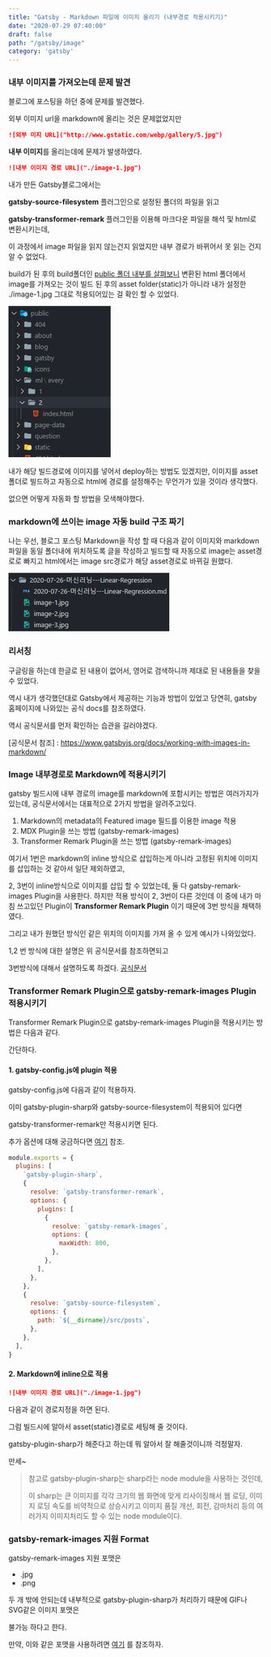 ```yaml
---
title: "Gatsby - Markdown 파일에 이미지 올리기 (내부경로 적용시키기)"
date: "2020-07-29 07:40:00"
draft: false
path: "/gatsby/image"
category: 'gatsby'
---
```




### 내부 이미지를 가져오는데 문제 발견

블로그에 포스팅을 하던 중에 문제를 발견했다.

외부 이미지 url을 markdown에 올리는 것은 문제없었지만

``` markdown
![외부 미지 URL]("http://www.gstatic.com/webp/gallery/5.jpg")
```

**내부 이미지**를 올리는데에 문제가 발생하였다.

```markdown
![내부 이미지 경로 URL]("./image-1.jpg")
```



내가 만든 Gatsby블로그에서는

**gatsby-source-filesystem** 플러그인으로 설정된 폴더의 파일을 읽고

**gatsby-transformer-remark** 플러그인을 이용해 마크다운 파일을 해석 및 html로 변환시키는데,

이 과정에서 image 파일을 읽지 않는건지 읽었지만 내부 경로가 바뀌어서 못 읽는 건지 알 수 없었다.

build가 된 후의 build폴더인 <u>public 폴더 내부를 살펴보니</u> 변환된 html 폴더에서 image를 가져오는 것이 빌드 된 후의 asset folder(static)가 아니라 내가 설정한 ./image-1.jpg 그대로 적용되어있는 걸 확인 할 수 있었다.



![image-20200729154157118](.\image-20200729154157118.png)

내가 해당 빌드경로에 이미지를 넣어서 deploy하는 방법도 있겠지만, 이미지를 asset폴더로 빌드하고 자동으로 html에 경로를 설정해주는 무언가가 있을 것이라 생각했다.

없으면 어떻게 자동화 할 방법을 모색해야했다.



### markdown에 쓰이는 image 자동 build 구조 짜기

나는 우선, 블로그 포스팅 Markdown을 작성 할 때 다음과 같이 이미지와 markdown파일을 동일 폴더내에 위치하도록 글을 작성하고 빌드할 때 자동으로 image는 asset경로로 빠지고 html에서는 image src경로가 해당 asset경로로 바뀌길 원했다.

![image-20200729151830923](.\image-20200729151830923.jpg)





### 리서칭

구글링을 하는데 한글로 된 내용이 없어서, 
영어로 검색하니까 제대로 된 내용들을 찾을 수 있었다.

역시 내가 생각했던대로 Gatsby에서 제공하는 기능과 방법이 있었고
당연히, gatsby 홈페이지에 나와있는 공식 docs를 참조하였다.

역시 공식문서를 먼저 확인하는 습관을 길러야겠다.

[공식문서 참조] : https://www.gatsbyjs.org/docs/working-with-images-in-markdown/



### Image 내부경로로 Markdown에 적용시키기

gatsby 빌드시에 내부 경로의 image를 markdown에 포함시키는 방법은 여러가지가 있는데, 공식문서에서는 대표적으로 2가지 방법을 알려주고있다.

1. Markdown의 metadata의 Featured image 필드를 이용한 image 적용
2. MDX Plugin을 쓰는 방법 (gatsby-remark-images)
3. Transformer Remark Plugin을 쓰는 방법 (gatsby-remark-images)



여기서 1번은 markdown의 inline 방식으로 삽입하는게  아니라 고정된 위치에 이미지를 삽입하는 것 같아서 일단 제외하였고,

2, 3번이 inline방식으로 이미지를 삽입 할 수 있었는데, 둘 다 gatsby-remark-images Plugin을 사용한다. 하지만 적용 방식이 2, 3번이 다른 것인데 이 중에 내가 마침 쓰고있던 Plugin이 **Transformer Remark Plugin** 이기 때문에 3번 방식을 채택하였다.



그리고 내가 원했던 방식인 같은 위치의 이미지를 가져 올 수 있게 예시가 나와있었다.



1,2 번 방식에 대한 설명은 위 공식문서를 참조하면되고

3번방식에 대해서 설명하도록 하겠다. [공식문서](https://www.gatsbyjs.org/packages/gatsby-remark-images)



### Transformer Remark Plugin으로 gatsby-remark-images Plugin 적용시키기

Transformer Remark Plugin으로 gatsby-remark-images Plugin을 적용시키는 방법은 다음과 같다.

간단하다.

#### 1. gatsby-config.js에 plugin 적용

gatsby-config.js에 다음과 같이 적용하자.

이미 gatsby-plugin-sharp와 gatsby-source-filesystem이 적용되어 있다면 

gatsby-transformer-remark만 적용시키면 된다.

추가 옵션에 대해 궁금하다면 [여기](https://www.gatsbyjs.org/packages/gatsby-remark-images/#options) 참조.

```javascript
module.exports = {
  plugins: [
    `gatsby-plugin-sharp`,
    {
      resolve: `gatsby-transformer-remark`,
      options: {
        plugins: [
          {
            resolve: `gatsby-remark-images`,
            options: {
              maxWidth: 800,
            },
          },
        ],
      },
    },
    {
      resolve: `gatsby-source-filesystem`,
      options: {
        path: `${__dirname}/src/posts`,
      },
    },
  ],
}
```

#### 2. Markdown에 inline으로 적용

```markdown
![내부 이미지 경로 URL]("./image-1.jpg")
```

다음과 같이 경로지정을 하면 된다.



그럼 빌드시에 알아서 asset(static)경로로 세팅해 줄 것이다.

gatsby-plugin-sharp가 해준다고 하는데 뭐 알아서 잘 해줄것이니까 걱정말자.

만세~

> 참고로 gatsby-plugin-sharp는 sharp라는 node module을 사용하는 것인데,
>
> 이 sharp는 큰 이미지를 각각 크기의 웹 화면에 맞게 리사이징해서 웹 로딩, 이미지 로딩 속도를
> 비약적으로 상승시키고 이미지 품질 개선, 회전, 감마처리 등의 여러가지 이미지처리도 할 수 있는 node module이다.



### gatsby-remark-images 지원 Format

gatsby-remark-images 지원 포맷은

- .jpg
- .png

두 개 밖에 안되는데 내부적으로 gatsby-plugin-sharp가 처리하기 때문에 GIF나 SVG같은 이미지 포맷은 

불가능 하다고 한다.

만약, 이와 같은 포맷을 사용하려면 [여기](https://www.gatsbyjs.org/packages/gatsby-remark-copy-linked-files/) 를 참조하자.

